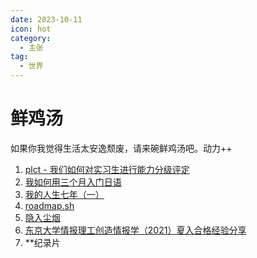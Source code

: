 ```yaml
---
date: 2023-10-11
icon: hot
category:
  - 主张
tag:
  - 世界
---
```


# 鲜鸡汤

如果你我觉得生活太安逸颓废，请来碗鲜鸡汤吧。动力++

1. [plct - 我们如何对实习生进行能力分级评定](https://github.com/plctlab/weloveinterns/blob/master/how-do-we-rank-interns.md)
2. [我如何用三个月入门日语](numbbbbb.com/2016/07/04/20160704_我如何用三个月入门日语/)
3. [我的人生七年（一）](https://hurricane618.me/2022/11/27/seven-years-of-my-life1/)
4. [roadmap.sh](https://roadmap.sh)
5. [隐入尘烟](https://www.youtube.com/watch?v=Ezgc9GGVUQk)
6. [东京大学情报理工创造情报学（2021）夏入合格经验分享](https://zhuanlan.zhihu.com/p/407941658)
7. \*\*纪录片
